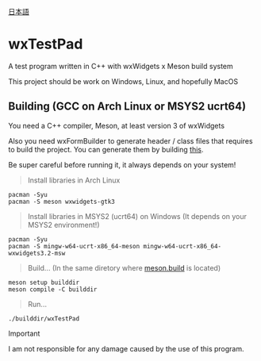 [日本語](/README_ja.md)
# wxTestPad

A test program written in C++ with wxWidgets x Meson build system

This project should be work on Windows, Linux, and hopefully MacOS

## Building (GCC on Arch Linux or MSYS2 ucrt64)

You need a C++ compiler, Meson, at least version 3 of wxWidgets

Also you need wxFormBuilder to generate header / class files that requires to build the project. You can generate them by building [this](/gui/buildergen/TpGUI.fbp).

Be super careful before running it, it always depends on your system!

> Install libraries in Arch Linux
```console
pacman -Syu
pacman -S meson wxwidgets-gtk3
```

> Install libraries in MSYS2 (ucrt64) on Windows (It depends on your MSYS2 environment!)
```console
pacman -Syu
pacman -S mingw-w64-ucrt-x86_64-meson mingw-w64-ucrt-x86_64-wxwidgets3.2-msw
```

> Build... (In the same diretory where [meson.build](/meson.build) is located)
```console
meson setup builddir
meson compile -C builddir
```

> Run...
```console
./builddir/wxTestPad
```

> [!IMPORTANT]
> I am not responsible for any damage caused by the use of this program.
